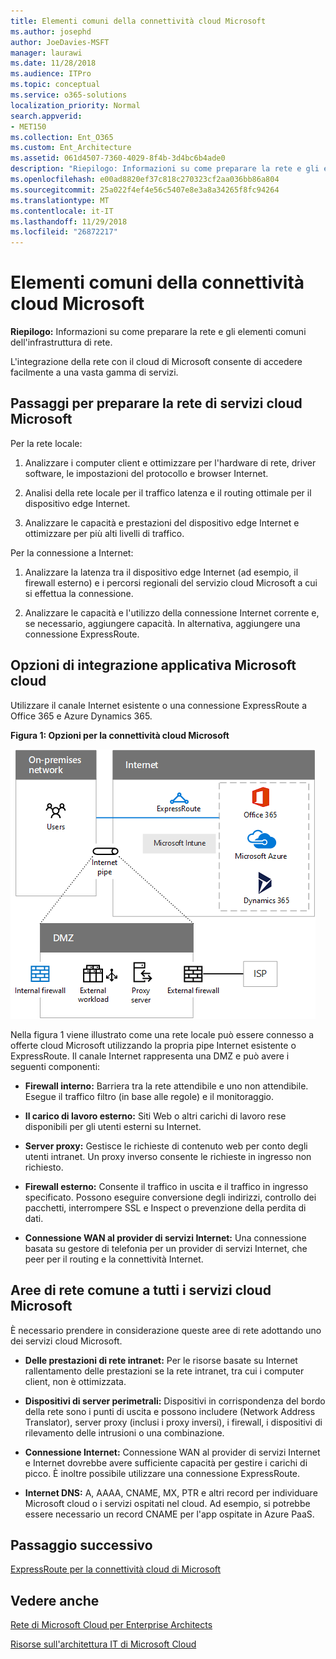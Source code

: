 ```yaml
---
title: Elementi comuni della connettività cloud Microsoft
ms.author: josephd
author: JoeDavies-MSFT
manager: laurawi
ms.date: 11/28/2018
ms.audience: ITPro
ms.topic: conceptual
ms.service: o365-solutions
localization_priority: Normal
search.appverid:
- MET150
ms.collection: Ent_O365
ms.custom: Ent_Architecture
ms.assetid: 061d4507-7360-4029-8f4b-3d4bc6b4ade0
description: "Riepilogo: Informazioni su come preparare la rete e gli elementi comuni dell'infrastruttura di rete."
ms.openlocfilehash: e00ad8820ef37c818c270323cf2aa036bb86a804
ms.sourcegitcommit: 25a022f4ef4e56c5407e8e3a8a34265f8fc94264
ms.translationtype: MT
ms.contentlocale: it-IT
ms.lasthandoff: 11/29/2018
ms.locfileid: "26872217"
---
```

# <a name="common-elements-of-microsoft-cloud-connectivity"></a>Elementi comuni della connettività cloud Microsoft

 **Riepilogo:** Informazioni su come preparare la rete e gli elementi comuni dell'infrastruttura di rete.
  
L'integrazione della rete con il cloud di Microsoft consente di accedere facilmente a una vasta gamma di servizi.
  
## <a name="steps-to-prepare-your-network-for-microsoft-cloud-services"></a>Passaggi per preparare la rete di servizi cloud Microsoft
<a name="steps"> </a>

Per la rete locale:
  
1. Analizzare i computer client e ottimizzare per l'hardware di rete, driver software, le impostazioni del protocollo e browser Internet.
    
2. Analisi della rete locale per il traffico latenza e il routing ottimale per il dispositivo edge Internet.
    
3. Analizzare le capacità e prestazioni del dispositivo edge Internet e ottimizzare per più alti livelli di traffico.
    
Per la connessione a Internet:
  
1. Analizzare la latenza tra il dispositivo edge Internet (ad esempio, il firewall esterno) e i percorsi regionali del servizio cloud Microsoft a cui si effettua la connessione.
    
2. Analizzare le capacità e l'utilizzo della connessione Internet corrente e, se necessario, aggiungere capacità. In alternativa, aggiungere una connessione ExpressRoute.
    
## <a name="microsoft-cloud-connectivity-options"></a>Opzioni di integrazione applicativa Microsoft cloud
<a name="steps"> </a>

Utilizzare il canale Internet esistente o una connessione ExpressRoute a Office 365 e Azure Dynamics 365.
  
**Figura 1: Opzioni per la connettività cloud Microsoft**

![Figura 1:  Opzioni per la connettività di Microsoft Cloud](media/Network-Poster/CommonElements.png)

  
Nella figura 1 viene illustrato come una rete locale può essere connesso a offerte cloud Microsoft utilizzando la propria pipe Internet esistente o ExpressRoute. Il canale Internet rappresenta una DMZ e può avere i seguenti componenti:
  
- **Firewall interno:** Barriera tra la rete attendibile e uno non attendibile. Esegue il traffico filtro (in base alle regole) e il monitoraggio.
    
- **Il carico di lavoro esterno:** Siti Web o altri carichi di lavoro rese disponibili per gli utenti esterni su Internet.
    
- **Server proxy:** Gestisce le richieste di contenuto web per conto degli utenti intranet. Un proxy inverso consente le richieste in ingresso non richiesto.
    
- **Firewall esterno:** Consente il traffico in uscita e il traffico in ingresso specificato. Possono eseguire conversione degli indirizzi, controllo dei pacchetti, interrompere SSL e Inspect o prevenzione della perdita di dati.
    
- **Connessione WAN al provider di servizi Internet:** Una connessione basata su gestore di telefonia per un provider di servizi Internet, che peer per il routing e la connettività Internet.
    
## <a name="areas-of-networking-common-to-all-microsoft-cloud-services"></a>Aree di rete comune a tutti i servizi cloud Microsoft
<a name="steps"> </a>

È necessario prendere in considerazione queste aree di rete adottando uno dei servizi cloud Microsoft.
  
- **Delle prestazioni di rete intranet:** Per le risorse basate su Internet rallentamento delle prestazioni se la rete intranet, tra cui i computer client, non è ottimizzata.
    
- **Dispositivi di server perimetrali:** Dispositivi in corrispondenza del bordo della rete sono i punti di uscita e possono includere (Network Address Translator), server proxy (inclusi i proxy inversi), i firewall, i dispositivi di rilevamento delle intrusioni o una combinazione.
    
- **Connessione Internet:** Connessione WAN al provider di servizi Internet e Internet dovrebbe avere sufficiente capacità per gestire i carichi di picco. È inoltre possibile utilizzare una connessione ExpressRoute.
    
- **Internet DNS:** A, AAAA, CNAME, MX, PTR e altri record per individuare Microsoft cloud o i servizi ospitati nel cloud. Ad esempio, si potrebbe essere necessario un record CNAME per l'app ospitate in Azure PaaS.
    

## <a name="next-step"></a>Passaggio successivo

[ExpressRoute per la connettività cloud di Microsoft](expressroute-for-microsoft-cloud-connectivity.md)

## <a name="see-also"></a>Vedere anche

<a name="steps"> </a>

[Rete di Microsoft Cloud per Enterprise Architects](microsoft-cloud-networking-for-enterprise-architects.md)
  
[Risorse sull'architettura IT di Microsoft Cloud](microsoft-cloud-it-architecture-resources.md)


